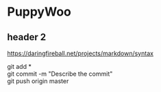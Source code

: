 # PuppyWoo

## header 2

https://daringfireball.net/projects/markdown/syntax

git add *  
git commit -m "Describe the commit"  
git push origin master



